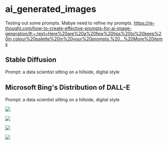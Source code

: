 # ai_generated_images

Testing out some prompts. Mabye need to refine my prompts.
https://re-thought.com/how-to-create-effective-prompts-for-ai-image-generation/#:~:text=Here%20are%20a%20few%20tips%20to%20keep%20in,colour%20palette%20in%20your%20prompts.%20...%20More%20items

## Stable Diffusion

Prompt: a data scientist sitting on a hillside, digital style

## Microsoft Bing's Distribution of DALL-E

Prompt: a data scientist sitting on a hillside, digital style

![](ds_hillside_dalle_1.jpg)

![](ds_hillside_dalle_2.jpg)

![](ds_hillside_dalle_3.jpg)

![](ds_hillside_dalle_4.jpg)